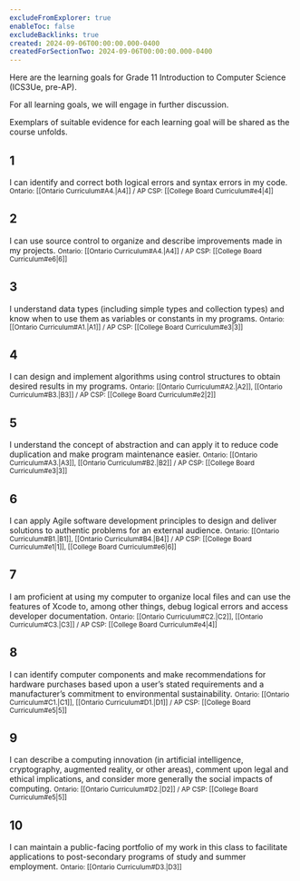 ```yaml
---
excludeFromExplorer: true
enableToc: false
excludeBacklinks: true
created: 2024-09-06T00:00:00.000-0400
createdForSectionTwo: 2024-09-06T00:00:00.000-0400
---
```


Here are the learning goals for Grade 11 Introduction to Computer Science (ICS3Ue, pre-AP).

For all learning goals, we will engage in further discussion.

Exemplars of suitable evidence for each learning goal will be shared as the course unfolds.

## 1

I can identify and correct both logical errors and syntax errors in my code.
<small>Ontario: [[Ontario Curriculum#A4.|A4]] / AP CSP: [[College Board Curriculum#e4|4]]</small>

## 2

I can use source control to organize and describe improvements made in my projects.
<small>Ontario: [[Ontario Curriculum#A4.|A4]] / AP CSP: [[College Board Curriculum#e6|6]]</small>

## 3

I understand data types (including simple types and collection types) and know when to use them as variables or constants in my programs.
<small>Ontario: [[Ontario Curriculum#A1.|A1]] / AP CSP: [[College Board Curriculum#e3|3]]</small>

## 4

I can design and implement algorithms using control structures to obtain desired results in my programs.
<small>Ontario: [[Ontario Curriculum#A2.|A2]], [[Ontario Curriculum#B3.|B3]] / AP CSP: [[College Board Curriculum#e2|2]]</small>

## 5

I understand the concept of abstraction and can apply it to reduce code duplication and make program maintenance easier.
<small>Ontario: [[Ontario Curriculum#A3.|A3]], [[Ontario Curriculum#B2.|B2]] / AP CSP: [[College Board Curriculum#e3|3]]</small>

## 6

I can apply Agile software development principles to design and deliver solutions to authentic problems for an external audience.
<small>Ontario: [[Ontario Curriculum#B1.|B1]], [[Ontario Curriculum#B4.|B4]] / AP CSP: [[College Board Curriculum#e1|1]], [[College Board Curriculum#e6|6]]</small>

## 7

I am proficient at using my computer to organize local files and can use the features of Xcode to, among other things, debug logical errors and access developer documentation.
<small>Ontario: [[Ontario Curriculum#C2.|C2]],  [[Ontario Curriculum#C3.|C3]] / AP CSP: [[College Board Curriculum#e4|4]]</small>

## 8

I can identify computer components and make recommendations for hardware purchases based upon a user’s stated requirements and a manufacturer’s commitment to environmental sustainability.
<small>Ontario: [[Ontario Curriculum#C1.|C1]], [[Ontario Curriculum#D1.|D1]] / AP CSP: [[College Board Curriculum#e5|5]]</small>

## 9

I can describe a computing innovation (in artificial intelligence, cryptography, augmented reality, or other areas), comment upon legal and ethical implications, and consider more generally the social impacts of computing.
<small>Ontario: [[Ontario Curriculum#D2.|D2]] / AP CSP: [[College Board Curriculum#e5|5]]</small>

## 10

I can maintain a public-facing portfolio of my work in this class to facilitate applications to post-secondary programs of study and summer employment.
<small>Ontario: [[Ontario Curriculum#D3.|D3]]</small>

